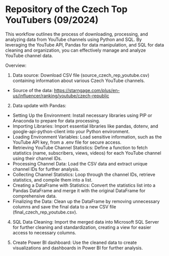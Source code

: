# Repository of the Czech Top YouTubers (09/2024)
This workflow outlines the process of downloading, processing, and analyzing data from YouTube channels using Python and SQL. 
By leveraging the YouTube API, Pandas for data manipulation, and SQL for data cleaning and organization, you can effectively manage and analyze YouTube channel data.

Overview:

1. Data source:
  Download CSV file (source_czech_rep_youtube.csv) containing information about various Czech YouTube channels.
  - Source of the data: https://starngage.com/plus/en-us/influencer/ranking/youtube/czech-republic

2. Data update with Pandas:
  - Setting Up the Environment:
    Install necessary libraries using PIP or Anaconda to prepare for data processing.
  - Importing Libraries:
    Import essential libraries like pandas, dotenv, and google-api-python-client into your Python environment.
  - Loading Environment Variables:
    Load sensitive information, such as the YouTube API key, from a .env file for secure access.
  - Retrieving YouTube Channel Statistics:
    Define a function to fetch statistics (name, subscribers, views, videos) for each YouTube channel using their channel IDs.
  - Processing Channel Data:
    Load the CSV data and extract unique channel IDs for further analysis. 
  - Collecting Channel Statistics:
    Loop through the channel IDs, retrieve statistics, and compile them into a list.
  - Creating a DataFrame with Statistics:
    Convert the statistics list into a Pandas DataFrame and merge it with the original DataFrame for comprehensive data.
  - Finalizing the Data:
    Clean up the DataFrame by removing unnecessary columns and save the final data to a new CSV file (final_czech_rep_youtube.csv).

4. SQL Data Cleaning:
  Import the merged data into Microsoft SQL Server for further cleaning and standardization, creating a view for easier access to necessary columns.

5. Create Power BI dashboard:
   Use the cleaned data to create visualizations and dashboards in Power BI for further analysis.
